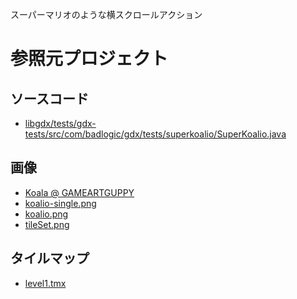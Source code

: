 スーパーマリオのような横スクロールアクション

# 参照元プロジェクト
## ソースコード
* <a href="https://github.com/libgdx/libgdx/blob/master/tests/gdx-tests/src/com/badlogic/gdx/tests/superkoalio/SuperKoalio.java">libgdx/tests/gdx-tests/src/com/badlogic/gdx/tests/superkoalio/SuperKoalio.java</a>

## 画像
* <a href="http://www.gameartguppy.com/shop/koala/">Koala @ GAMEARTGUPPY</a>
* <a href="https://github.com/libgdx/libgdx/blob/master/tests/gdx-tests-android/assets/data/maps/tiled/super-koalio/koalio-single.png">koalio-single.png</a>
* <a href="https://github.com/libgdx/libgdx/blob/master/tests/gdx-tests-android/assets/data/maps/tiled/super-koalio/koalio.png">koalio.png</a>
* <a href="https://github.com/libgdx/libgdx/blob/master/tests/gdx-tests-android/assets/data/maps/tiled/super-koalio/tileSet.png">tileSet.png</a>

## タイルマップ
* <a href="https://github.com/libgdx/libgdx/blob/master/tests/gdx-tests-android/assets/data/maps/tiled/super-koalio/level1.tmx">level1.tmx</a>
